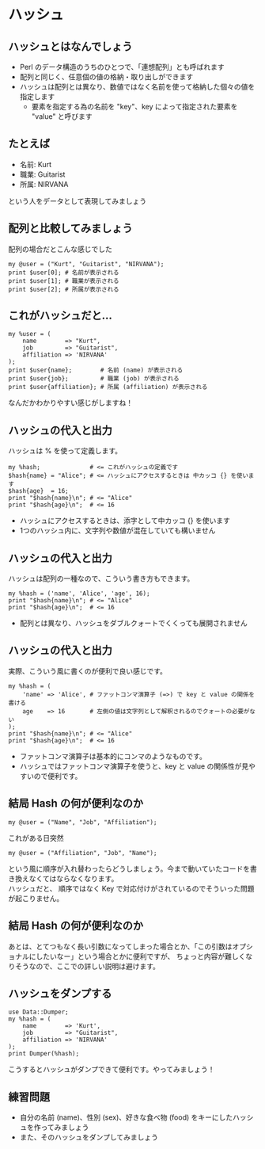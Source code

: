 # ハッシュ

## ハッシュとはなんでしょう
- Perl のデータ構造のうちのひとつで、「連想配列」とも呼ばれます
- 配列と同じく、任意個の値の格納・取り出しができます
- ハッシュは配列とは異なり、数値ではなく名前を使って格納した個々の値を指定します
    - 要素を指定する為の名前を "key"、key によって指定された要素を "value" と呼びます

## たとえば

- 名前: Kurt
- 職業: Guitarist
- 所属: NIRVANA

という人をデータとして表現してみましょう

## 配列と比較してみましょう
配列の場合だとこんな感じでした

    my @user = ("Kurt", "Guitarist", "NIRVANA");
    print $user[0]; # 名前が表示される
    print $user[1]; # 職業が表示される
    print $user[2]; # 所属が表示される

## これがハッシュだと...

    my %user = (
        name        => "Kurt",
        job         => "Guitarist",
        affiliation => 'NIRVANA'
    );
    print $user{name};        # 名前 (name) が表示される
    print $user{job};         # 職業 (job) が表示される
    print $user{affiliation}; # 所属 (affiliation) が表示される

なんだかわかりやすい感じがしますね！

## ハッシュの代入と出力
ハッシュは % を使って定義します。

    my %hash;              # <= これがハッシュの定義です
    $hash{name} = "Alice"; # <= ハッシュにアクセスするときは 中カッコ {} を使います
    $hash{age}  = 16;
    print "$hash{name}\n"; # <= "Alice"
    print "$hash{age}\n";  # <= 16

- ハッシュにアクセスするときは、添字として中カッコ {} を使います
- 1つのハッシュ内に、文字列や数値が混在していても構いません

## ハッシュの代入と出力
ハッシュは配列の一種なので、こういう書き方もできます。

    my %hash = ('name', 'Alice', 'age', 16);
    print "$hash{name}\n"; # <= "Alice"
    print "$hash{age}\n";  # <= 16

- 配列とは異なり、ハッシュをダブルクォートでくくっても展開されません

## ハッシュの代入と出力
実際、こういう風に書くのが便利で良い感じです。

    my %hash = (
        'name' => 'Alice', # ファットコンマ演算子 (=>) で key と value の関係を書ける
        age    => 16       # 左側の値は文字列として解釈されるのでクォートの必要がない
    );
    print "$hash{name}\n"; # <= "Alice"
    print "$hash{age}\n";  # <= 16

- ファットコンマ演算子は基本的にコンマのようなものです。
- ハッシュではファットコンマ演算子を使うと、key と value の関係性が見やすいので便利です。

## 結局 Hash の何が便利なのか
    my @user = ("Name", "Job", "Affiliation");

これがある日突然

    my @user = ("Affiliation", "Job", "Name");

という風に順序が入れ替わったらどうしましょう。今まで動いていたコードを書き換えなくてはならなくなります。  
ハッシュだと、 順序ではなく Key で対応付けがされているのでそういった問題が起こりません。

## 結局 Hash の何が便利なのか
あとは、とてつもなく長い引数になってしまった場合とか、「この引数はオプショナルにしたいなー」という場合とかに便利ですが、
ちょっと内容が難しくなりそうなので、ここでの詳しい説明は避けます。

## ハッシュをダンプする
    use Data::Dumper;
    my %hash = (
        name        => 'Kurt',
        job         => "Guitarist",
        affiliation => 'NIRVANA'
    );
    print Dumper(%hash);

こうするとハッシュがダンプできて便利です。やってみましょう！

## 練習問題
- 自分の名前 (name)、性別 (sex)、好きな食べ物 (food) をキーにしたハッシュを作ってみましょう
- また、そのハッシュをダンプしてみましょう
